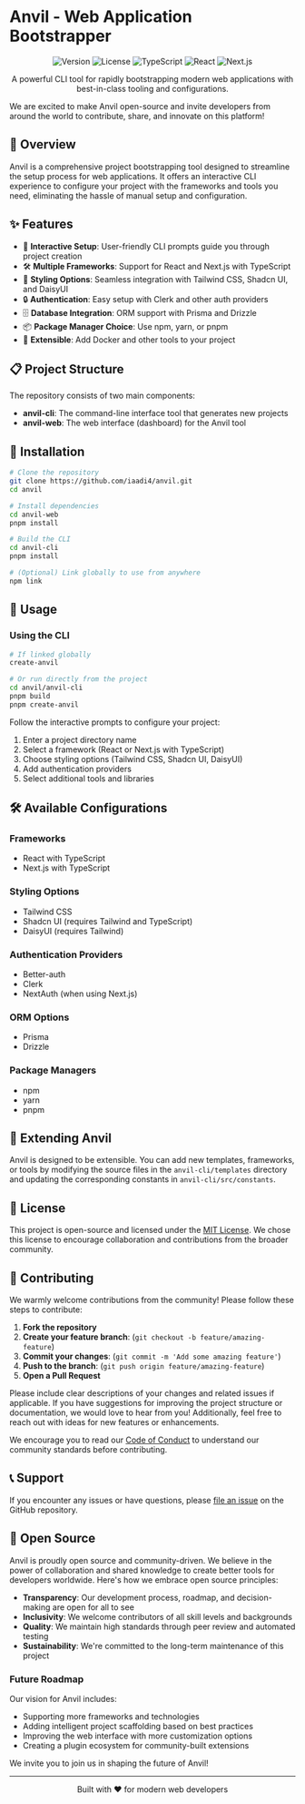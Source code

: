 # Anvil - Web Application Bootstrapper

<p align="center">
  <img src="https://img.shields.io/badge/Version-1.0.0-blue.svg" alt="Version">
  <img src="https://img.shields.io/badge/License-MIT-green.svg" alt="License">
  <img src="https://img.shields.io/badge/TypeScript-5.x-blue.svg" alt="TypeScript">
  <img src="https://img.shields.io/badge/React-19.x-61DAFB.svg" alt="React">
  <img src="https://img.shields.io/badge/Next.js-15.x-black.svg" alt="Next.js">
</p>

<p align="center">
  A powerful CLI tool for rapidly bootstrapping modern web applications with best-in-class tooling and configurations.
  
  We are excited to make Anvil open-source and invite developers from around the world to contribute, share, and innovate on this platform!
</p>

## 🚀 Overview

Anvil is a comprehensive project bootstrapping tool designed to streamline the setup process for web applications. It offers an interactive CLI experience to configure your project with the frameworks and tools you need, eliminating the hassle of manual setup and configuration.

## ✨ Features

- 🔧 **Interactive Setup**: User-friendly CLI prompts guide you through project creation
- 🛠️ **Multiple Frameworks**: Support for React and Next.js with TypeScript
- 🎨 **Styling Options**: Seamless integration with Tailwind CSS, Shadcn UI, and DaisyUI
- 🔒 **Authentication**: Easy setup with Clerk and other auth providers
- 🗄️ **Database Integration**: ORM support with Prisma and Drizzle
- 📦 **Package Manager Choice**: Use npm, yarn, or pnpm
- 🧩 **Extensible**: Add Docker and other tools to your project

## 📋 Project Structure

The repository consists of two main components:

- **anvil-cli**: The command-line interface tool that generates new projects
- **anvil-web**: The web interface (dashboard) for the Anvil tool

## 🔧 Installation

```bash
# Clone the repository
git clone https://github.com/iaadi4/anvil.git
cd anvil

# Install dependencies
cd anvil-web
pnpm install

# Build the CLI
cd anvil-cli
pnpm install

# (Optional) Link globally to use from anywhere
npm link
```

## 🚀 Usage

### Using the CLI

```bash
# If linked globally
create-anvil

# Or run directly from the project
cd anvil/anvil-cli
pnpm build
pnpm create-anvil
```

Follow the interactive prompts to configure your project:

1. Enter a project directory name
2. Select a framework (React or Next.js with TypeScript)
3. Choose styling options (Tailwind CSS, Shadcn UI, DaisyUI)
4. Add authentication providers
5. Select additional tools and libraries


## 🛠️ Available Configurations

### Frameworks
- React with TypeScript
- Next.js with TypeScript

### Styling Options
- Tailwind CSS
- Shadcn UI (requires Tailwind and TypeScript)
- DaisyUI (requires Tailwind)

### Authentication Providers
- Better-auth
- Clerk
- NextAuth (when using Next.js)

### ORM Options
- Prisma
- Drizzle

### Package Managers
- npm
- yarn
- pnpm

## 🧩 Extending Anvil

Anvil is designed to be extensible. You can add new templates, frameworks, or tools by modifying the source files in the `anvil-cli/templates` directory and updating the corresponding constants in `anvil-cli/src/constants`.

## 📄 License

This project is open-source and licensed under the [MIT License](LICENSE). We chose this license to encourage collaboration and contributions from the broader community.

## 🤝 Contributing

We warmly welcome contributions from the community! Please follow these steps to contribute:

1. **Fork the repository**
2. **Create your feature branch**: (`git checkout -b feature/amazing-feature`)
3. **Commit your changes**: (`git commit -m 'Add some amazing feature'`)
4. **Push to the branch**: (`git push origin feature/amazing-feature`)
5. **Open a Pull Request**

Please include clear descriptions of your changes and related issues if applicable. If you have suggestions for improving the project structure or documentation, we would love to hear from you! Additionally, feel free to reach out with ideas for new features or enhancements.

We encourage you to read our [Code of Conduct](CODE_OF_CONDUCT.md) to understand our community standards before contributing.

## 📞 Support

If you encounter any issues or have questions, please [file an issue](https://github.com/yourusername/anvil/issues/new) on the GitHub repository.

## 🌟 Open Source

Anvil is proudly open source and community-driven. We believe in the power of collaboration and shared knowledge to create better tools for developers worldwide. Here's how we embrace open source principles:

- **Transparency**: Our development process, roadmap, and decision-making are open for all to see
- **Inclusivity**: We welcome contributors of all skill levels and backgrounds
- **Quality**: We maintain high standards through peer review and automated testing
- **Sustainability**: We're committed to the long-term maintenance of this project

### Future Roadmap

Our vision for Anvil includes:

- Supporting more frameworks and technologies
- Adding intelligent project scaffolding based on best practices
- Improving the web interface with more customization options
- Creating a plugin ecosystem for community-built extensions

We invite you to join us in shaping the future of Anvil!

---

<p align="center">Built with ❤️ for modern web developers</p>
